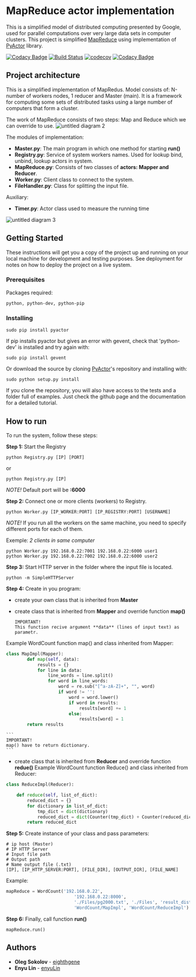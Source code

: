 # MapReduce actor implementation

This is a simplified model of distributed computing presented by Google, used for parallel computations over very large data sets in computer clusters. This project is simplified [MapReduce](https://en.wikipedia.org/wiki/MapReduce) using implementation of [PyActor](https://github.com/pedrotgn/pyactor) library.

[![Codacy Badge](https://api.codacy.com/project/badge/Grade/41e0f07473f447c987f325cfd2daf696)](https://app.codacy.com/app/eighthgene/MapReduce-actor-implementation?utm_source=github.com&utm_medium=referral&utm_content=eighthgene/MapReduce-actor-implementation&utm_campaign=badger)
[![Build Status](https://travis-ci.org/eighthgene/MapReduce-actor-implementation.svg?branch=master)](https://travis-ci.org/eighthgene/MapReduce-actor-implementation)
[![codecov](https://codecov.io/gh/eighthgene/MapReduce-actor-implementation/branch/master/graph/badge.svg)](https://codecov.io/gh/eighthgene/MapReduce-actor-implementation)
[![Codacy Badge](https://api.codacy.com/project/badge/Grade/70cdb7335c0247a8b07a1bfdad2d4d12)](https://www.codacy.com/app/eighthgene/MapReduce-actor-implementation?utm_source=github.com&amp;utm_medium=referral&amp;utm_content=eighthgene/MapReduce-actor-implementation&amp;utm_campaign=Badge_Grade)

## Project architecture
This is a simplified implementation of MapRedus. Model consists of: N-number of workers nodes, 1 reducer and Master (main). It is a framework for computing some sets of distributed tasks using a large number of computers that form a cluster. 

The work of MapReduce consists of two steps: Map and Reduce which we can override to use.
![untitled diagram 2](https://user-images.githubusercontent.com/18737866/38579072-27e1c64e-3d06-11e8-8198-5135d03de87a.jpg)

The modules of implementation:
- **Master.py**: The main program in which one method for starting **run()**
- **Registry.py**: Service of system workers names. Used for lookup bind, unbind, lookup actors in system.
- **MapReduce.py**: Consists of two classes of **actors: Mapper and Reducer**.
- **Worker.py**: Client class to connect to the system.
- **FileHandler.py**: Сlass for splitting the input file.

Auxiliary:
- **Timer.py**: Actor class used to measure the running time

![untitled diagram 3](https://user-images.githubusercontent.com/18737866/38579136-6371968a-3d06-11e8-9f71-3ccd8c2136ae.jpg)

## Getting Started
These instructions will get you a copy of the project up and running on your local machine for development and testing purposes. See deployment for notes on how to deploy the project on a live system.

### Prerequisites
Packages required:

    python, python-dev, python-pip

### Installing

    sudo pip install pyactor

If pip installs pyactor but gives an error with gevent, check that 'python-dev'
is installed and try again with:

    sudo pip install gevent

Or download the source by cloning [PyActor](https://github.com/pedrotgn/pyactor)'s
repository and installing with:

    sudo python setup.py install

If you clone the repository, you will also have access to the tests and a folder
full of examples. Just check the github page and the documentation for a detailed
tutorial.

## How to run
To run the system, follow these steps:

**Step 1:** Start the Registry
    
    python Registry.py [IP] [PORT]
or

    python Registry.py [IP]
 
_NOTE!_ Default port will be **:6000**

**Step 2:** Connect one or more clients (workers) to Registry.

    python Worker.py [IP_WORKER:PORT] [IP_REGISTRY:PORT] [USERNAME]

_NOTE!_ If you run all the workers on the same machine, you need to specify different ports for each of them.

Exemple:
_2 clients in same computer_

    python Worker.py 192.168.0.22:7001 192.168.0.22:6000 user1
    python Worker.py 192.168.0.22:7002 192.168.0.22:6000 user2

**Step 3:** Start HTTP server in the folder where the input file is located.

    python -m SimpleHTTPServer
    
**Step 4:** Create in you program:
- create your own class that is inherited from **Master**
- create class that is inherited from **Mapper** and override function **map()**
    
    ```
    IMPORTANT! 
    This function recive argument **data** (lines of input text) as parametr. 
    ```
Example WordCount function map() and class inherited from Mapper:

```python
class MapImpl(Mapper):
        def map(self, data):
            results = {}
            for line in data:
                line_words = line.split()
                for word in line_words:
                    word = re.sub("[^a-zA-Z]+", "", word)
                    if word != '':
                        word = word.lower()
                        if word in results:
                            results[word] += 1
                        else:
                            results[word] = 1
        return results
```

    ```
    IMPORTANT! 
    map() have to return dictionary.
    ```

- create class that is inherited from **Reducer** and override function **redue()**
Example WordCount function Reduce() and class inherited from Reducer:


```python
class ReduceImpl(Reducer):

    def reduce(self, list_of_dict):
        reduced_dict = {}
        for dictionary in list_of_dict:
            tmp_dict = dict(dictionary)
            reduced_dict = dict(Counter(tmp_dict) + Counter(reduced_dict))
        return reduced_dict
```


**Step 5:** Create instance of your class and pass parameters:
    
    # ip host (Master)
    # IP HTTP Server
    # Input file path
    # Output path
    # Name output file (.txt)
    [IP], [IP_HTTP_SERVER:PORT], [FILE_DIR], [OUTPUT_DIR], [FILE_NAME] 
    
Example:

```python
mapReduce = WordCount('192.168.0.22',
                          '192.168.0.22:8000',
                          './Files/pg2000.txt', './Files', 'result_distributed.txt',
                          'WordCount/MapImpl', 'WordCount/ReduceImpl')
```

**Step 6:** Finally, call function **run()**
  
    mapReduce.run()

    
    
    

## Authors

* **Oleg Sokolov** -    [eighthgene](https://github.com/eighthgene)
* **Enyu Lin** -        [enyuLin](https://github.com/enyuLin)




